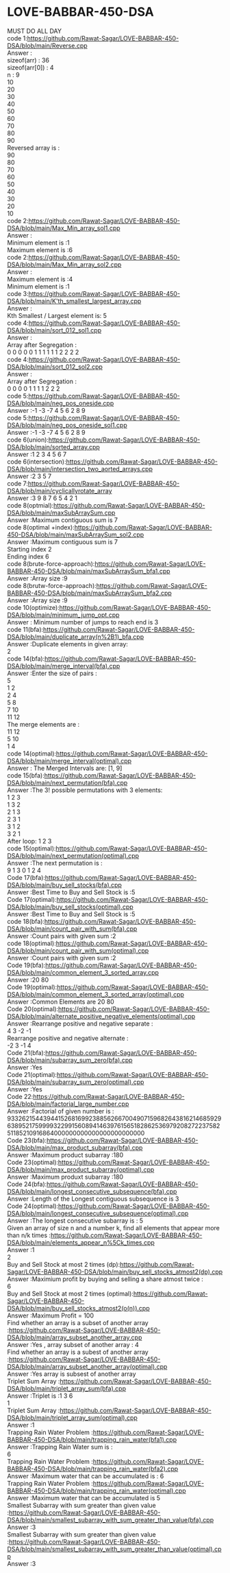 # LOVE-BABBAR-450-DSA
MUST DO ALL DAY<br>
code 1:https://github.com/Rawat-Sagar/LOVE-BABBAR-450-DSA/blob/main/Reverse.cpp<br>
Answer : <br>
sizeof(arr) : 36 <br>
sizeof(arr[0]) : 4 <br>
n : 9<br>
10 <br>
20 <br>
30 <br>
40 <br>
50 <br>
60 <br>
70 <br>
80 <br>
90 <br>
Reversed array is :<br>
90 <br>
80 <br>
70 <br>
60 <br>
50 <br>
40 <br>
30 <br>
20 <br>
10 <br>
code 2:https://github.com/Rawat-Sagar/LOVE-BABBAR-450-DSA/blob/main/Max_Min_array_sol1.cpp<br>
Answer :<br>
Minimum element is :1<br>
Maximum element is :6<br>
code 2:https://github.com/Rawat-Sagar/LOVE-BABBAR-450-DSA/blob/main/Max_Min_array_sol2.cpp<br>
Answer :<br>
Maximum element is :4<br>
Minimum element is :1<br>
code 3:https://github.com/Rawat-Sagar/LOVE-BABBAR-450-DSA/blob/main/K'th_smallest_largest_array.cpp<br>
Answer :<br>
Kth Smallest / Largest element is: 5<br>
code 4:https://github.com/Rawat-Sagar/LOVE-BABBAR-450-DSA/blob/main/sort_012_sol1.cpp<br>
Answer :<br>
Array after Segregation : <br>
0 0 0 0 0 1 1 1 1 1 1 2 2 2 2 <br>
code 4:https://github.com/Rawat-Sagar/LOVE-BABBAR-450-DSA/blob/main/sort_012_sol2.cpp<br>
Answer :<br>
Array after Segregation :<br>
0 0 0 0 1 1 1 1 2 2 2 <br>
code 5:https://github.com/Rawat-Sagar/LOVE-BABBAR-450-DSA/blob/main/neg_pos_oneside.cpp<br>
Answer :-1 -3 -7 4 5 6 2 8 9 <br>
code 5:https://github.com/Rawat-Sagar/LOVE-BABBAR-450-DSA/blob/main/neg_pos_oneside_sol1.cpp<br>
Answer :-1 -3 -7 4 5 6 2 8 9 <br>
code 6(union):https://github.com/Rawat-Sagar/LOVE-BABBAR-450-DSA/blob/main/sorted_array.cpp<br>
Answer :1 2 3 4 5 6 7 <br>
code 6(intersection):https://github.com/Rawat-Sagar/LOVE-BABBAR-450-DSA/blob/main/intersection_two_aorted_arrays.cpp<br>
Answer :2 3 5 7 <br>
code 7:https://github.com/Rawat-Sagar/LOVE-BABBAR-450-DSA/blob/main/cyclicallyrotate_array<br>
Answer :3 9 8 7 6 5 4 2 1 <br>
code 8(optmial):https://github.com/Rawat-Sagar/LOVE-BABBAR-450-DSA/blob/main/maxSubArraySum.cpp<br>
Answer :Maximum contiguous sum is 7<br>
code 8(optimal +index):https://github.com/Rawat-Sagar/LOVE-BABBAR-450-DSA/blob/main/maxSubArraySum_sol2.cpp<br>
Answer :Maximum contiguous sum is 7 <br>
Starting index 2 <br>
Ending index 6 <br>
code 8(brute-force-approach):https://github.com/Rawat-Sagar/LOVE-BABBAR-450-DSA/blob/main/maxSubArraySum_bfa1.cpp<br>
Answer :Array size :9<br>
code 8(brutw-force-approach):https://github.com/Rawat-Sagar/LOVE-BABBAR-450-DSA/blob/main/maxSubArraySum_bfa2.cpp<br>
Answer :Array size :9<br>
code 10(optimize):https://github.com/Rawat-Sagar/LOVE-BABBAR-450-DSA/blob/main/minimum_jump_opt.cpp<br>
Answer : Minimum number of jumps to reach end is 3<br>
code 11(bfa):https://github.com/Rawat-Sagar/LOVE-BABBAR-450-DSA/blob/main/duplicate_array(n%2B1)_bfa.cpp<br>
Answer :Duplicate elements in given array: <br>
2 <br>
code 14(bfa):https://github.com/Rawat-Sagar/LOVE-BABBAR-450-DSA/blob/main/merge_interval(bfa).cpp<br>
Answer :Enter the size of pairs :<br>
5<br>
1 2<br>
2 4<br>
5 8<br>
7 10<br>
11 12<br>
The merge elements are :<br>
11 12<br>
5 10<br>
1 4<br>
code 14(optimal):https://github.com/Rawat-Sagar/LOVE-BABBAR-450-DSA/blob/main/merge_interval(optimal).cpp<br>
Answer : The Merged Intervals are: [1, 9]<br>
code 15(bfa):https://github.com/Rawat-Sagar/LOVE-BABBAR-450-DSA/blob/main/next_permutation(bfa).cpp<br>
Answer :The 3! possible permutations with 3 elements:<br>
1 2 3<br>
1 3 2<br>
2 1 3<br>
2 3 1<br>
3 1 2<br>
3 2 1<br>
After loop: 1 2 3<br>
code 15(optimal):https://github.com/Rawat-Sagar/LOVE-BABBAR-450-DSA/blob/main/next_permutation(optimal).cpp<br>
Answer :The next permutation is :<br>
9 1 3 0 1 2 4 <br>
Code 17(bfa):https://github.com/Rawat-Sagar/LOVE-BABBAR-450-DSA/blob/main/buy_sell_stocks(bfa).cpp<br>
Answer :Best Time to Buy and Sell Stock is :5<br>
Code 17(optimal):https://github.com/Rawat-Sagar/LOVE-BABBAR-450-DSA/blob/main/buy_sell_stocks(optimal).cpp<br>
Answer :Best Time to Buy and Sell Stock is :5<br>
code 18(bfa):https://github.com/Rawat-Sagar/LOVE-BABBAR-450-DSA/blob/main/count_pair_with_sum(bfa).cpp<br>
Answer :Count pairs with given sum  :2<br>
code 18(optimal):https://github.com/Rawat-Sagar/LOVE-BABBAR-450-DSA/blob/main/count_pair_with_sum(optimal).cpp<br>
Answer :Count pairs with given sum  :2<br>
Code 19(bfa):https://github.com/Rawat-Sagar/LOVE-BABBAR-450-DSA/blob/main/common_element_3_sorted_array.cpp<br>
Answer :20 80 <br>
Code 19(optimal):https://github.com/Rawat-Sagar/LOVE-BABBAR-450-DSA/blob/main/common_element_3_sorted_array(optimal).cpp<br>
Answer :Common Elements are 20 80 <br>
Code 20(optimal):https://github.com/Rawat-Sagar/LOVE-BABBAR-450-DSA/blob/main/alternate_positive_negative_elements(optimal).cpp<br>
Answer :Rearrange positive and negative separate :<br>
4 3 -2 -1 <br>
Rearrange positive and negative alternate :<br>
-2 3 -1 4 <br>
Code 21(bfa):https://github.com/Rawat-Sagar/LOVE-BABBAR-450-DSA/blob/main/subarray_sum_zero(bfa).cpp<br>
Answer :Yes<br>
Code 21(optimal):https://github.com/Rawat-Sagar/LOVE-BABBAR-450-DSA/blob/main/subarray_sum_zero(optimal).cpp<br>
Answer :Yes<br>
Code 22:https://github.com/Rawat-Sagar/LOVE-BABBAR-450-DSA/blob/main/factorial_large_number.cpp<br>
Answer :Factorial of given number is : <br>
93326215443944152681699238856266700490715968264381621468592963895217599993229915608941463976156518286253697920827223758251185210916864000000000000000000000000<br>
Code 23(bfa):https://github.com/Rawat-Sagar/LOVE-BABBAR-450-DSA/blob/main/max_product_subarray(bfa).cpp<br>
Answer :Maximum product subarray :180<br>
Code 23(optimal):https://github.com/Rawat-Sagar/LOVE-BABBAR-450-DSA/blob/main/max_product_subarray(optimal).cpp<br>
Answer :Maximum produxt subarray :180<br>
Code 24(bfa):https://github.com/Rawat-Sagar/LOVE-BABBAR-450-DSA/blob/main/longest_consecutive_subsequence(bfa).cpp<br>
Answer :Length of the Longest contiguous subsequence is 3<br>
Code 24(optimal):https://github.com/Rawat-Sagar/LOVE-BABBAR-450-DSA/blob/main/longest_consecutive_subsequence(optimal).cpp<br>
Answer :The longest consecutive subarray is : 5<br>
Given an array of size n and a number k, find all elements that appear more than n/k times :https://github.com/Rawat-Sagar/LOVE-BABBAR-450-DSA/blob/main/elements_appear_n%5Ck_times.cpp<br>
Answer :1<br>
2<br>
Buy and Sell Stock at most 2 times (dp):https://github.com/Rawat-Sagar/LOVE-BABBAR-450-DSA/blob/main/buy_sell_stocks_atmost2(dp).cpp<br>
Answer :Maximium profit by buying and selling a share atmost twice :<br>
6<br>
Buy and Sell Stock at most 2 times (optimal):https://github.com/Rawat-Sagar/LOVE-BABBAR-450-DSA/blob/main/buy_sell_stocks_atmost2(o(n)).cpp<br>
Answer :Maximum Profit = 100<br>
Find whether an array is a subset of another array :https://github.com/Rawat-Sagar/LOVE-BABBAR-450-DSA/blob/main/array_subset_another_array.cpp<br>
Answer :Yes , array subset of another array : 4<br>
Find whether an array is a subest of another array :https://github.com/Rawat-Sagar/LOVE-BABBAR-450-DSA/blob/main/array_subset_another_array(optimal).cpp<br>
Answer :Yes array is subsest of another array<br>
Triplet Sum Array :https://github.com/Rawat-Sagar/LOVE-BABBAR-450-DSA/blob/main/triplet_array_sum(bfa).cpp<br>
Answer :Triplet is :1 3 6<br>
1<br>
Triplet Sum Array :https://github.com/Rawat-Sagar/LOVE-BABBAR-450-DSA/blob/main/triplet_array_sum(optimal).cpp<br>
Answer :1<br>
Trapping Rain Water Problem :https://github.com/Rawat-Sagar/LOVE-BABBAR-450-DSA/blob/main/trapping_rain_water(bfa1).cpp<br>
Answer :Trapping Rain Water sum is :<br>
6<br>
Trapping Rain Water Problem :https://github.com/Rawat-Sagar/LOVE-BABBAR-450-DSA/blob/main/trapping_rain_water(bfa2).cpp<br>
Answer :Maximum water that can be accumulated is : 6<br>
Trapping Rain Water Problem :https://github.com/Rawat-Sagar/LOVE-BABBAR-450-DSA/blob/main/trapping_rain_water(optimal).cpp<br>
Answer :Maximum water that can be accumulated is 5<br>
Smallest Subarray with sum greater than given value :https://github.com/Rawat-Sagar/LOVE-BABBAR-450-DSA/blob/main/smallest_subarray_with_sum_greater_than_value(bfa).cpp<br>
Answer :3<br>
Smallest Subarray with sum greater than given value :https://github.com/Rawat-Sagar/LOVE-BABBAR-450-DSA/blob/main/smallest_subarray_with_sum_greater_than_value(optimal).cpp<br>
Answer :3<br>
